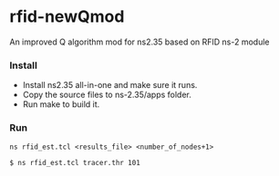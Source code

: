rfid-newQmod
============

An improved Q algorithm mod for ns2.35 based on RFID ns-2 module

### Install ###

- Install ns2.35 all-in-one and make sure it runs.
- Copy the source files to ns-2.35/apps folder.
- Run make to build it.

### Run ###


    ns rfid_est.tcl <results_file> <number_of_nodes+1>

	$ ns rfid_est.tcl tracer.thr 101
  
